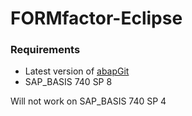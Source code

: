 # FORMfactor-Eclipse

### Requirements
* Latest version of [abapGit](https://github.com/larshp/abapGit)
* SAP_BASIS 740 SP 8

Will not work on SAP_BASIS 740 SP 4
